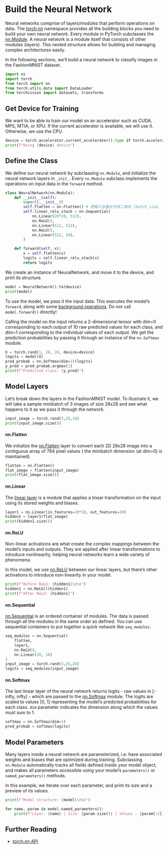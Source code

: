 # Build the Neural Network
Neural networks comprise of layers/modules that perform operations on data. The [torch.nn](https://pytorch.org/docs/stable/nn.html) namespace provides all the building blocks you need to build your own neural network. Every module in PyTorch subclasses the [nn.Module](https://pytorch.org/docs/stable/generated/torch.nn.Module.html). A neural network is a module itself that consists of other modules (layers). This nested structure allows for building and managing complex architectures easily.

In the following sections, we’ll build a neural network to classify images in the FashionMNIST dataset.
```python
import os
import torch
from torch import nn
from torch.utils.data import DataLoader
from torchvision import datasets, transforms
```

## Get Device for Training
We want to be able to train our model on an accelerator such as CUDA, MPS, MTIA, or XPU. If the current accelerator is available, we will use it. Otherwise, we use the CPU.
```python
device = torch.accelerator.current_accelerator().type if torch.accelerator.is_available() else "cpu"
print(f"Using {device} device")
```

## Define the Class
We define our neural network by subclassing `nn.Module`, and initialize the neural network layers in `_init_`. Every `nn.Module` subclass implements the operations on input data in the `forward` method.
```python
class NeuralNetwork(nn.Module):
    def __init__(self):
        super().__init__()
        self.flatten = nn.Flatten() # 把输入张量拉平成二维的 [batch_size, features]
        self.linear_relu_stack = nn.Sequential(
            nn.Linear(28*28, 512),
            nn.ReLU(),
            nn.Linear(512, 512),
            nn.ReLU(),
            nn.Linear(512, 10),
        )

    def forward(self, x):
        x = self.flatten(x)
        logits = self.linear_relu_stack(x)
        return logits
```

We create an instance of NeuralNetwork, and move it to the device, and print its structure.
```python
model = NeuralNetwork().to(device)
print(model)
```
To use the model, we pass it the input data. This executes the model’s `forward`, along with some [background operations](https://github.com/pytorch/pytorch/blob/270111b7b611d174967ed204776985cefca9c144/torch/nn/modules/module.py#L866). Do not call `model.forward()` directly!

Calling the model on the input returns a 2-dimensional tensor with dim=0 corresponding to each output of 10 raw predicted values for each class, and dim=1 corresponding to the individual values of each output. We get the prediction probabilities by passing it through an instance of the `nn.Softmax` module.

```python
X = torch.rand(1, 28, 28, device=device)
logits = model(X)
pred_probab = nn.Softmax(dim=1)(logits)
y_pred = pred_probab.argmax(1)
print(f"Predicted class: {y_pred}")
```

## Model Layers
Let’s break down the layers in the FashionMNIST model. To illustrate it, we will take a sample minibatch of 3 images of size 28x28 and see what happens to it as we pass it through the network.
```python
input_image = torch.rand(3,28,28)
print(input_image.size())
```

#### nn.Flatten
We initialize the [nn.Flatten](https://pytorch.org/docs/stable/generated/torch.nn.Flatten.html) layer to convert each 2D 28x28 image into a contiguous array of 784 pixel values ( the minibatch dimension (at dim=0) is maintained).
```python
flatten = nn.Flatten()
flat_image = flatten(input_image)
print(flat_image.size())
```
#### nn.Linear
The [linear layer](https://pytorch.org/docs/stable/generated/torch.nn.Linear.html) is a module that applies a linear transformation on the input using its stored weights and biases.
```python
layer1 = nn.Linear(in_features=28*28, out_features=20)
hidden1 = layer1(flat_image)
print(hidden1.size())
```

#### nn.ReLU
Non-linear activations are what create the complex mappings between the model’s inputs and outputs. They are applied after linear transformations to introduce nonlinearity, helping neural networks learn a wide variety of phenomena.

In this model, we use [nn.ReLU](https://pytorch.org/docs/stable/generated/torch.nn.ReLU.html) between our linear layers, but there’s other activations to introduce non-linearity in your model.
```python
print(f"Before ReLU: {hidden1}\n\n")
hidden1 = nn.ReLU()(hidden1)
print(f"After ReLU: {hidden1}")
```

#### nn.Sequential
[nn.Sequential](https://pytorch.org/docs/stable/generated/torch.nn.Sequential.html) is an ordered container of modules. The data is passed through all the modules in the same order as defined. You can use sequential containers to put together a quick network like `seq_modules`.
```python
seq_modules = nn.Sequential(
    flatten,
    layer1,
    nn.ReLU(),
    nn.Linear(20, 10)
)
input_image = torch.rand(3,28,28)
logits = seq_modules(input_image)
```

#### nn.Softmax
The last linear layer of the neural network returns logits - raw values in [-infty, infty] - which are passed to the [nn.Softmax](https://pytorch.org/docs/stable/generated/torch.nn.Softmax.html) module. The logits are scaled to values [0, 1] representing the model’s predicted probabilities for each class. `dim` parameter indicates the dimension along which the values must sum to 1.

```python
softmax = nn.Softmax(dim=1)
pred_probab = softmax(logits)
```

## Model Parameters
Many layers inside a neural network are parameterized, i.e. have associated weights and biases that are optimized during training. Subclassing `nn.Module` automatically tracks all fields defined inside your model object, and makes all parameters accessible using your model’s `parameters()` or `named_parameters()` methods.

In this example, we iterate over each parameter, and print its size and a preview of its values.
```python
print(f"Model structure: {model}\n\n")

for name, param in model.named_parameters():
    print(f"Layer: {name} | Size: {param.size()} | Values : {param[:2]} \n")
```

## Further Reading
- [torch.nn API](https://pytorch.org/docs/stable/nn.html)